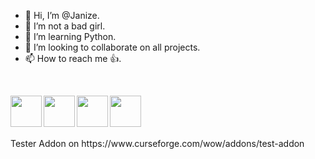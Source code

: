 - 👋 Hi, I’m @Janize.
- 👀 I’m not a bad girl.
- 🌱 I’m learning Python.
- 💞️ I’m looking to collaborate on all projects.
- 📫 How to reach me 👍.

<br>
<div class="special-class">

<!---
Janize/Janize is a ✨ special ✨ repository because its `README.md` (this file) appears on your GitHub profile.
You can click the Preview link to take a look at your changes.
--->
[<img align="left" src="https://www.freepnglogos.com/uploads/spotify-logo-png/spotify-download-logo-30.png" alt="" width="50"/>](https://open.spotify.com/user/31zivndcgbdsa4n7ldk4jtbbefd4 "SPOTIFY")

[<img align="left" src="https://images-wixmp-ed30a86b8c4ca887773594c2.wixmp.com/f/46b63d3c-ae67-464c-9a37-670829b2a157/dah8tqo-838615c8-0abc-43b8-9858-cd6a99883efc.png?token=eyJ0eXAiOiJKV1QiLCJhbGciOiJIUzI1NiJ9.eyJzdWIiOiJ1cm46YXBwOjdlMGQxODg5ODIyNjQzNzNhNWYwZDQxNWVhMGQyNmUwIiwiaXNzIjoidXJuOmFwcDo3ZTBkMTg4OTgyMjY0MzczYTVmMGQ0MTVlYTBkMjZlMCIsIm9iaiI6W1t7InBhdGgiOiJcL2ZcLzQ2YjYzZDNjLWFlNjctNDY0Yy05YTM3LTY3MDgyOWIyYTE1N1wvZGFoOHRxby04Mzg2MTVjOC0wYWJjLTQzYjgtOTg1OC1jZDZhOTk4ODNlZmMucG5nIn1dXSwiYXVkIjpbInVybjpzZXJ2aWNlOmZpbGUuZG93bmxvYWQiXX0.meoP-cnzH8-PSGyje7GIrVKsDVk_8WWYqEPYJvyhgs8" alt="" width="50" />](https://www.curseforge.com/members/karminx_/projects "CURSE")

[<img align="left" src="https://pbs.twimg.com/profile_images/963836823800705024/U2A-sG0m_400x400.jpg" alt="" width="50" />](https://wago.io/p/KarminX "WEAK AURAS")

[<img align="left" src="https://cdn2.iconfinder.com/data/icons/minimalism/512/soundcloud.png" alt="" width="50" />](https://soundcloud.com/kara_len "SOUNDCLOUD")


</div>
<br>
<br><br><br>
  Tester Addon on https://www.curseforge.com/wow/addons/test-addon
<!---
<br> [![Spotify](https://sptify-7rlxb8uwc-janize.vercel.app/api/spotify)](https://open.spotify.com/user/31zivndcgbdsa4n7ldk4jtbbefd4)
4444444444444444444
[<img align="left" src="https://open.spotify.com/artist/4sbP1VVlMNhRvNqO7KcERb?si=w9LgR8N5Q5Chm2Kxvzdhjg&utm_source=copy-link" alt="" width="50" />](https://www.wattpad.com/user/Vale_gelatina "WATTPAD")

